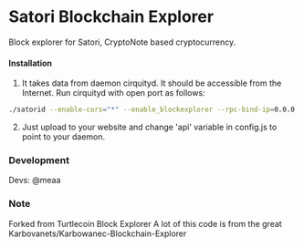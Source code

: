 # Satori Blockchain Explorer
Block explorer for Satori, CryptoNote based cryptocurrency.

#### Installation

1) It takes data from daemon cirquityd. It should be accessible from the Internet. Run cirquityd with open port as follows:
```bash
./satorid --enable-cors="*" --enable_blockexplorer --rpc-bind-ip=0.0.0.0 --rpc-bind-port=13337
```
2) Just upload to your website and change 'api' variable in config.js to point to your daemon.


### Development
Devs:
    @meaa

### Note
Forked from Turtlecoin Block Explorer
A lot of this code is from the great Karbovanets/Karbowanec-Blockchain-Explorer

